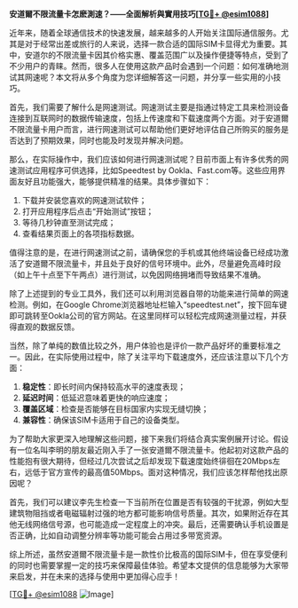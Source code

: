 **安道爾不限流量卡怎麽測速？——全面解析與實用技巧[[TG💪+ @esim1088](https://t.me/s/esim1088)]**

近年来，随着全球通信技术的快速发展，越来越多的人开始关注国际通信服务。尤其是对于经常出差或旅行的人来说，选择一款合适的国际SIM卡显得尤为重要。其中，安道尔的不限流量卡因其价格实惠、覆盖范围广以及操作便捷等特点，受到了不少用户的青睐。然而，很多人在使用这款产品时会遇到一个问题：如何准确地测试其网速呢？本文将从多个角度为您详细解答这一问题，并分享一些实用的小技巧。

首先，我们需要了解什么是网速测试。网速测试主要是指通过特定工具来检测设备连接到互联网时的数据传输速度，包括上传速度和下载速度两个方面。对于安道爾不限流量卡用户而言，进行网速测试可以帮助他们更好地评估自己所购买的服务是否达到了预期效果，同时也能及时发现并解决问题。

那么，在实际操作中，我们应该如何进行网速测试呢？目前市面上有许多优秀的网速测试应用程序可供选择，比如Speedtest by Ookla、Fast.com等。这些应用界面友好且功能强大，能够提供精准的结果。具体步骤如下：

1. 下载并安装您喜欢的网速测试软件；
2. 打开应用程序后点击“开始测试”按钮；
3. 等待几秒钟直至测试完成；
4. 查看结果页面上的各项指标数据。

值得注意的是，在进行网速测试之前，请确保您的手机或其他终端设备已经成功激活了安道爾不限流量卡，并且处于良好的信号环境中。此外，尽量避免高峰时段（如上午十点至下午两点）进行测试，以免因网络拥堵而导致结果不准确。

除了上述提到的专业工具外，我们还可以利用浏览器自带的功能来进行简单的网速检测。例如，在Google Chrome浏览器地址栏输入“speedtest.net”，按下回车键即可跳转至Ookla公司的官方网站。在这里同样可以轻松完成网速测量过程，并获得直观的数据反馈。

当然，除了单纯的数值比较之外，用户体验也是评价一款产品好坏的重要标准之一。因此，在实际使用过程中，除了关注平均下载速度外，还应该注意以下几个方面：

1. **稳定性**：即长时间内保持较高水平的速度表现；
2. **延迟时间**：低延迟意味着更快的响应速度；
3. **覆盖区域**：检查是否能够在目标国家内实现无缝切换；
4. **兼容性**：确保该SIM卡适用于自己的设备类型。

为了帮助大家更深入地理解这些问题，接下来我们将结合真实案例展开讨论。假设有一位名叫李明的朋友最近刚入手了一张安道爾不限流量卡。他起初对这款产品的性能抱有很大期待，但经过几次尝试之后却发现下载速度始终徘徊在20Mbps左右，远低于官方宣传的最高值50Mbps。面对这种情况，我们应该怎样帮他找出原因呢？

首先，我们可以建议李先生检查一下当前所在位置是否有较强的干扰源，例如大型建筑物阻挡或者电磁辐射过强的地方都可能影响信号质量。其次，如果附近存在其他无线网络信号源，也可能造成一定程度上的冲突。最后，还需要确认手机设置是否正确，比如自动调整分辨率等功能可能会占用过多带宽资源。

综上所述，虽然安道爾不限流量卡是一款性价比极高的国际SIM卡，但在享受便利的同时也需要掌握一定的技巧来保障最佳体验。希望本文提供的信息能够为大家带来启发，并在未来的选择与使用中更加得心应手！

[[TG💪+ @esim1088](https://t.me/s/esim1088) ![Image](https://i.postimg.cc/4NQfJmqS/Snipaste-2025-05-13-00-14-12.png)]